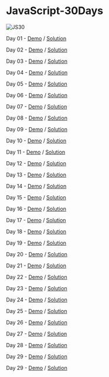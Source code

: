 # JavaScript-30Days

![JS30](https://user-images.githubusercontent.com/47848363/62408642-73c32400-b5fe-11e9-81db-f76a14243ac9.png)

Day 01 - [Demo](https://misty1636.github.io/JavaScript-30Days/01%20-%20JavaScript%20Drum%20Kit/) / [Solution](https://medium.com/@Misty1636/javascript-30-day-1-3272b948c129)

Day 02 - [Demo](https://misty1636.github.io/JavaScript-30Days/02%20-%20JS%20and%20CSS%20Clock/) / [Solution](https://medium.com/@Misty1636/javascript-30-day-2-8d95b09cbb32)

Day 03 - [Demo](https://misty1636.github.io/JavaScript-30Days/03%20-%20CSS%20Variables/) / [Solution](https://medium.com/@Misty1636/javascript-30-day-3-b14ac5f95881)

Day 04 - [Demo](https://misty1636.github.io/JavaScript-30Days/04%20-%20Array%20Cardio%20Day%201/) / [Solution](https://medium.com/@Misty1636/javascript-30-day-4-d58ecce35ac1)

Day 05 - [Demo](https://misty1636.github.io/JavaScript-30Days/05%20-%20Flex%20Panel%20Gallery/) / [Solution](https://medium.com/@Misty1636/javascript-30-day-5-84df8bc66f8c)

Day 06 - [Demo](https://misty1636.github.io/JavaScript-30Days/06%20-%20Type%20Ahead/) / [Solution](https://medium.com/@Misty1636/javascript-30-day-6-103cacc8c722)

Day 07 - [Demo](https://misty1636.github.io/JavaScript-30Days/07%20-%20Array%20Cardio%20Day%202/) / [Solution](https://medium.com/@Misty1636/javascript-30-day-7-c61bad053654)

Day 08 - [Demo](https://misty1636.github.io/JavaScript-30Days/08%20-%20Fun%20with%20HTML5%20Canvas/) / [Solution](https://medium.com/@Misty1636/javascript-30-day-8-15d03dea0bcb)

Day 09 - [Demo](https://misty1636.github.io/JavaScript-30Days/09%20-%20Dev%20Tools%20Domination/) / [Solution](https://medium.com/@Misty1636/javascript-30-day-9-49500f9dfc4f)

Day 10 - [Demo](https://misty1636.github.io/JavaScript-30Days/10%20-%20Hold%20Shift%20and%20Check%20Checkboxes/) / [Solution](https://medium.com/@Misty1636/javascript-30-day-10-6167df3354d8)

Day 11 - [Demo](https://misty1636.github.io/JavaScript-30Days/11%20-%20Custom%20Video%20Player/) / [Solution](https://medium.com/@Misty1636/javascript-30-day-11-7852962f9972)

Day 12 - [Demo](https://misty1636.github.io/JavaScript-30Days/12%20-%20Key%20Sequence%20Detection/) / [Solution](https://medium.com/@Misty1636/javascript-30-day-12-b2f2773a0865)

Day 13 - [Demo](https://misty1636.github.io/JavaScript-30Days/13%20-%20Slide%20in%20on%20Scroll/) / [Solution](https://medium.com/@Misty1636/javascript-30-day-13-c3313bcad861)

Day 14 - [Demo](https://misty1636.github.io/JavaScript-30Days/14%20-%20JavaScript%20References%20VS%20Copying/) / [Solution](https://medium.com/@Misty1636/javascript-30-day-14-ba166629f295)

Day 15 - [Demo](https://misty1636.github.io/JavaScript-30Days/15%20-%20LocalStorage/) / [Solution](https://medium.com/@Misty1636/javascript-30-day-15-9474e74db8b8)

Day 16 - [Demo](https://misty1636.github.io/JavaScript-30Days/16%20-%20Mouse%20Move%20Shadow/) / [Solution](https://medium.com/@Misty1636/javascript-30-day-16-148c46fa5039)

Day 17 - [Demo](https://misty1636.github.io/JavaScript-30Days/17%20-%20Sort%20Without%20Articles/) / [Solution](https://medium.com/@Misty1636/javascript-30-day-17-63334424e672)

Day 18 - [Demo](https://misty1636.github.io/JavaScript-30Days/18%20-%20Adding%20Up%20Times%20with%20Reduce/) / [Solution](https://medium.com/@Misty1636/javascript-30-day-18-971cdc57e03)

Day 19 - [Demo](https://misty1636.github.io/JavaScript-30Days/19%20-%20Webcam%20Fun/) / [Solution](https://medium.com/@Misty1636/javascript-30-day-19-86672cf65a99)

Day 20 - [Demo](https://misty1636.github.io/JavaScript-30Days/20%20-%20Speech%20Detection/) / [Solution](https://medium.com/@Misty1636/javascript-30-day-20-6f7315faa9cc)

Day 21 - [Demo](https://misty1636.github.io/JavaScript-30Days/21%20-%20Geolocation/) / [Solution](https://medium.com/@Misty1636/javascript-30-day-21-14c7797a3a06)

Day 22 - [Demo](https://misty1636.github.io/JavaScript-30Days/22%20-%20Follow%20Along%20Link%20Highlighter/) / [Solution](https://medium.com/@Misty1636/javascript-30-day-22-64a751d4820b)

Day 23 - [Demo](https://misty1636.github.io/JavaScript-30Days/23%20-%20Speech%20Synthesis/) / [Solution](https://medium.com/@Misty1636/javascript-30-day-23-870c25055fc4)

Day 24 - [Demo](https://misty1636.github.io/JavaScript-30Days/24%20-%20Sticky%20Nav/) / [Solution](https://medium.com/@Misty1636/javascript-30-day-24-ede4dbb0745e)

Day 25 - [Demo](https://misty1636.github.io/JavaScript-30Days/25%20-%20Event%20Capture,%20Propagation,%20Bubbling%20and%20Once/) / [Solution](https://medium.com/@Misty1636/javascript-30-day-25-3ec2b2dd2e02)

Day 26 - [Demo](https://misty1636.github.io/JavaScript-30Days/26%20-%20Stripe%20Follow%20Along%20Nav/) / [Solution](https://medium.com/@Misty1636/javascript-30-day-26-8d890edde577)

Day 27 - [Demo](https://misty1636.github.io/JavaScript-30Days/27%20-%20Click%20and%20Drag/) / [Solution](https://medium.com/@Misty1636/javascript-30-day-27-217f830b52f1)

Day 28 - [Demo](https://misty1636.github.io/JavaScript-30Days/28%20-%20Video%20Speed%20Controller/) / [Solution](https://medium.com/@Misty1636/javascript-30-day-28-a96844f4b5c7)

Day 29 - [Demo](https://misty1636.github.io/JavaScript-30Days/29%20-%20Countdown%20Timer/) / [Solution](https://medium.com/@Misty1636/javascript-30-day-29-ea0fb84e913d)

Day 29 - [Demo](https://misty1636.github.io/JavaScript-30Days/30%20-%20Whack%20A%20Mole/) / [Solution](https://medium.com/@Misty1636/javascript-30-day-30-508dbb9516fd)

